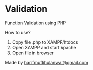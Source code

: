 # Validation
Function Validation using PHP

How to use?
1. Copy file .php to XAMPP/htdocs
2. Open XAMPP and start Apache
3. Open file in browser

Made by hanifmuflihulanwar@gmail.com
